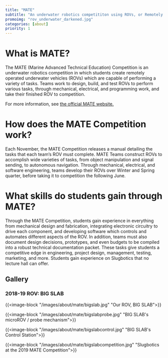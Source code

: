 ```yaml
---
title: "MATE"
subtitle: "An underwater robotics competititon using ROVs, or Remotely Operated Vehicles"
promoimg: "rov_underwater_darkened.jpg"
categories: [about]
priority: 1
---
```


# What is MATE?

The MATE (Marine Advanced Technical Education) Competition is an underwater
robotics competition in which students create remotely operated underwater
vehicles (ROVs) which are capable of performing a variety of tasks. Teams work
to design, build, and test ROVs to perform various tasks, through mechanical,
electrical, and programming work, and take their finished ROV to competition.

For more information, see 
[the official MATE website.](https://www.materovcompetition.org)

# How does the MATE Competition work? 

Each November, the MATE Competition releases
a manual detailing the tasks that each team’s ROV must complete. MATE Teams
construct ROVs to accomplish wide varieties of tasks, from object manipulation
and signal sending, to autonomous navigation. Through mechanical, electrical,
and software engineering, teams develop their ROVs over Winter and Spring
quarter, before taking it to competition the following June.

# What skills do students gain through MATE?

Through the MATE Competition, students gain experience in everything from
mechanical design and fabrication, integrating electronic circuitry to drive
each component, and developing software which controls and automates different
aspects of the ROV. In addition, teams must also document design decisions,
prototypes, and even budgets to be compiled into a robust technical
documentation packet. These tasks give students a competitive edge in
engineering, project design, management, testing, marketing, and more. Students
gain experience on Slugbotics that no lecture hall can offer.

## Gallery
### 2018-19 ROV: BIG SLAB
{{<image-block "/images/about/mate/bigslab.jpg" "Our ROV, BIG SLAB">}}

{{<image-block "/images/about/mate/bigslabprobe.jpg" "BIG SLAB's microROV / probe mechanism">}}

{{<image-block "/images/about/mate/bigslabcontrol.jpg" "BIG SLAB's Control Station">}}

{{<image-block "/images/about/mate/bigslabcompetition.jpg" "Slugbotics at the 2019 MATE Competition">}}
